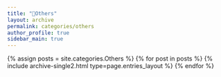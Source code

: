 ```yaml
---
title: "🗿Others"
layout: archive
permalink: categories/others
author_profile: true
sidebar_main: true
---
```


{% assign posts = site.categories.Others %}
{% for post in posts %} {% include archive-single2.html type=page.entries_layout %} {% endfor %}